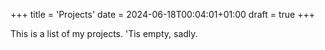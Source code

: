 +++
title = 'Projects'
date = 2024-06-18T00:04:01+01:00
draft = true
+++

This is a list of my projects. 'Tis empty, sadly.
